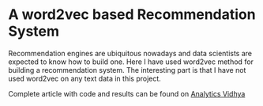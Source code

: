 # A word2vec based Recommendation System

Recommendation engines are ubiquitous nowadays and data scientists are expected to know how to build one. Here I have used word2vec method for building a recommendation system. The interesting part is that I have not used word2vec on any text data in this project. 

Complete article with code and results can be found on [Analytics Vidhya](https://www.analyticsvidhya.com/blog/2019/07/how-to-build-recommendation-system-word2vec-python/)
